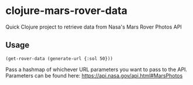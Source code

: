 # clojure-mars-rover-data

Quick Clojure project to retrieve data from Nasa's Mars Rover Photos API

## Usage
```
(get-rover-data (generate-url {:sol 50}))
```
Pass a hashmap of whichever URL parameters you want to pass to the API. Parameters can be found here: https://api.nasa.gov/api.html#MarsPhotos
